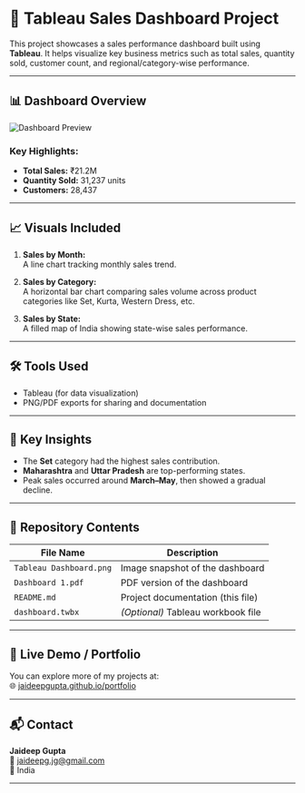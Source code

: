 # 🧾 Tableau Sales Dashboard Project

This project showcases a sales performance dashboard built using **Tableau**. It helps visualize key business metrics such as total sales, quantity sold, customer count, and regional/category-wise performance.

---

## 📊 Dashboard Overview

![Dashboard Preview](Tableau%20Dashboard.png)

### Key Highlights:
- **Total Sales:** ₹21.2M  
- **Quantity Sold:** 31,237 units  
- **Customers:** 28,437  

---

## 📈 Visuals Included

1. **Sales by Month:**  
   A line chart tracking monthly sales trend.

2. **Sales by Category:**  
   A horizontal bar chart comparing sales volume across product categories like Set, Kurta, Western Dress, etc.

3. **Sales by State:**  
   A filled map of India showing state-wise sales performance.

---

## 🛠️ Tools Used

- Tableau (for data visualization)
- PNG/PDF exports for sharing and documentation

---

## 🧠 Key Insights

- The **Set** category had the highest sales contribution.
- **Maharashtra** and **Uttar Pradesh** are top-performing states.
- Peak sales occurred around **March–May**, then showed a gradual decline.

---

## 📂 Repository Contents

| File Name             | Description                           |
|-----------------------|---------------------------------------|
| `Tableau Dashboard.png` | Image snapshot of the dashboard       |
| `Dashboard 1.pdf`     | PDF version of the dashboard          |
| `README.md`           | Project documentation (this file)     |
| `dashboard.twbx`      | *(Optional)* Tableau workbook file    |

---

## 🔗 Live Demo / Portfolio

You can explore more of my projects at:  
🌐 [jaideepgupta.github.io/portfolio](https://jaideepgupta.github.io/portfolio)

---

## 📬 Contact

**Jaideep Gupta**  
📧 jaideepg.jg@gmail.com  
📍 India

---

